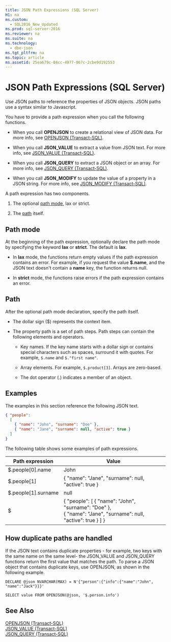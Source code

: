 ```yaml
---
title: JSON Path Expressions (SQL Server)
H1: na
ms.custom: 
  - SQL2016_New_Updated
ms.prod: sql-server-2016
ms.reviewer: na
ms.suite: na
ms.technology: 
  - dbe-json
ms.tgt_pltfrm: na
ms.topic: article
ms.assetid: 25ea679c-84cc-4977-867c-2cbe9d192553
---
```

# JSON Path Expressions (SQL Server)
  Use JSON paths to reference the properties of JSON objects. JSON paths use a syntax similar to Javascript.  
  
 You have to provide a path expression when you call the following functions.  
  
-   When you call **OPENJSON** to create a relational view of JSON data. For more info, see [OPENJSON &#40;Transact-SQL&#41;](../Topic/OPENJSON%20\(Transact-SQL\).md).  
  
-   When you call **JSON\_VALUE** to extract a value from JSON text. For more info, see [JSON_VALUE &#40;Transact-SQL&#41;](../Topic/JSON_VALUE%20\(Transact-SQL\).md).  
  
-   When you call **JSON\_QUERY** to extract a JSON object or an array. For more info, see [JSON_QUERY &#40;Transact-SQL&#41;](../Topic/JSON_QUERY%20\(Transact-SQL\).md).  
  
-   When you call **JSON\_MODIFY** to update the value of a property in a JSON string. For more info, see [JSON_MODIFY &#40;Transact-SQL&#41;](../Topic/JSON_MODIFY%20\(Transact-SQL\).md).  
  
 A path expression has two components.  
  
1.  The optional [path mode](#PATHMODE), lax or strict.  
  
2.  The [path](#PATH) itself.  
  
##  <a name="PATHMODE"></a> Path mode  
 At the beginning of the path expression, optionally declare the path mode by specifying the keyword **lax** or **strict**. The default is **lax**.  
  
-   In **lax** mode, the functions return empty values if the path expression contains an error. For example, if you request the value **$.name**, and the JSON text doesn't contain a **name** key, the function returns null.  
  
-   In **strict** mode, the functions raise errors if the path expression contains an error.  
  
##  <a name="PATH"></a> Path  
 After the optional path mode declaration, specify the path itself.  
  
-   The dollar sign \($\) represents the context item.  
  
-   The property path is a set of path steps. Path steps can contain the following elements and operators.  
  
    -   Key names. If the key name starts with a dollar sign or contains special characters such as spaces, surround it with quotes. For example, `$.name` and `$."first name"`.  
  
    -   Array elements. For example, `$.product[3]`. Arrays are zero\-based.  
  
    -   The dot operator \(.\) indicates a member of an object.  
  
## Examples  
 The examples in this section reference the following JSON text.  
  
```json  
{ "people":  
  [  
    { "name": "John", "surname": "Doe" },  
    { "name": "Jane", "surname": null, "active": true }  
  ]  
}  
```  
  
 The following table shows some examples of path expressions.  
  
|Path expression|Value|  
|---------------------|-----------|  
|$.people\[0\].name|John|  
|$.people\[1\]|{ "name": "Jane",  "surname": null, "active": true }|  
|$.people\[1\].surname|null|  
|$|{ "people": \[ { "name": "John",  "surname": "Doe" },<br />   { "name": "Jane",  "surname": null, "active": true } \] }|  
  
## How duplicate paths are handled  
 If the JSON text contains duplicate properties \- for example, two keys with the same name on the same level\- the JSON\_VALUE and JSON\_QUERY functions return the first value that matches the path. To parse a JSON object that contains duplicate keys, use OPENJSON, as shown in the following example.  
  
```tsql  
DECLARE @json NVARCHAR(MAX) = N'{"person":{"info":{"name":"John", "name":"Jack"}}}'  
  
SELECT value FROM OPENJSON(@json, '$.person.info')  
```  
  
## See Also  
 [OPENJSON &#40;Transact-SQL&#41;](../Topic/OPENJSON%20\(Transact-SQL\).md)   
 [JSON_VALUE &#40;Transact-SQL&#41;](../Topic/JSON_VALUE%20\(Transact-SQL\).md)   
 [JSON_QUERY &#40;Transact-SQL&#41;](../Topic/JSON_QUERY%20\(Transact-SQL\).md)  
  
  